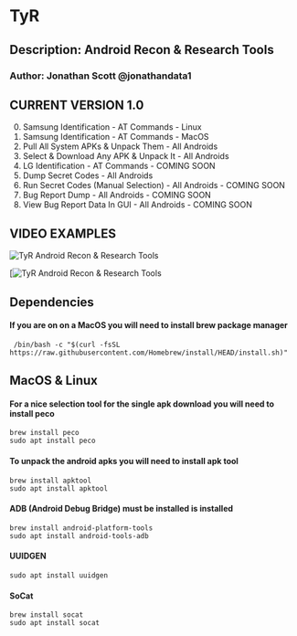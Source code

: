 
  
# TyR  
## Description: Android Recon & Research Tools  
  
### Author: Jonathan Scott @jonathandata1  
  
## CURRENT VERSION 1.0  
0. Samsung Identification - AT Commands - Linux
1. Samsung Identification - AT Commands - MacOS
2. Pull All System APKs & Unpack Them - All Androids
3. Select & Download Any APK & Unpack It - All Androids
4. LG Identification - AT Commands - COMING SOON
5. Dump Secret Codes - All Androids
6. Run Secret Codes (Manual Selection) - All Androids - COMING SOON
7. Bug Report Dump - All Androids - COMING SOON
8. View Bug Report Data In GUI - All Androids - COMING SOON
  
  
  
## VIDEO EXAMPLES  
  
![TyR Android Recon & Research Tools](https://i.postimg.cc/Ls7D9tGf/Untitled-design-Max-Quality-2021-11-30-T192018-583.jpg)  
  
[![TyR Android Recon & Research Tools](https://i.postimg.cc/N0PJyq2K/Samsung-Device-ID-AT-Commands.gif)  
  
## Dependencies  
  ####  If you are on on a MacOS you will need to install brew package manager  
 ``` /bin/bash -c "$(curl -fsSL https://raw.githubusercontent.com/Homebrew/install/HEAD/install.sh)"```  
  
  ## MacOS & Linux  
  ####  For a nice selection tool for the single apk download you will need to install peco   

 ``` brew install peco ```    
 ``` sudo apt install peco  ```  
 
#### To unpack the android apks you will need to install apk tool  
  
 ``` brew install apktool ```  
 ``` sudo apt install apktool ```  
 
####  ADB (Android Debug Bridge) must be installed is installed  
     
 ``` brew install android-platform-tools ```     
 ``` sudo apt install android-tools-adb ```  
 
####  UUIDGEN
     
 ``` sudo apt install uuidgen ```  

####  SoCat

 ``` brew install socat ```  
 ``` sudo apt install socat ```  

